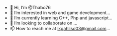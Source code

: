 - 👋 Hi, I’m @Thabo76
- 👀 I’m interested in web and game development...
- 🌱 I’m currently learning C++, Php and javascript...
- 💞️ I’m looking to collaborate on ...
- 📫 How to reach me at lkgahliso03@gmail.com...

<!---
Thabo76/Thabo76 is a ✨ special ✨ repository because its `README.md` (this file) appears on your GitHub profile.
You can click the Preview link to take a look at your changes.
--->
